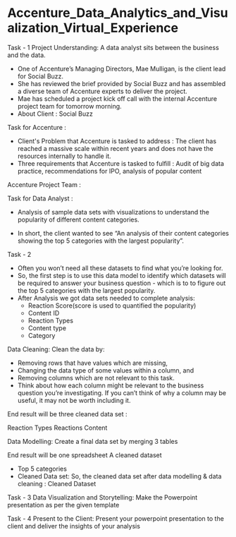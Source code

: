 # Accenture_Data_Analytics_and_Visualization_Virtual_Experience
Task - 1
Project Understanding:
A data analyst sits between the business and the data.

* One of Accenture’s Managing Directors, Mae Mulligan, is the client lead for Social Buzz.
* She has reviewed the brief provided by Social Buzz and has assembled a diverse team of Accenture experts to deliver the project.
* Mae has scheduled a project kick off call with the internal Accenture project team for tomorrow morning.
* About Client : Social Buzz
  
Task for Accenture :
* Client's Problem that Accenture is tasked to address : The client has reached a massive scale within recent years and does not have the resources internally to handle it.
* Three requirements that Accenture is tasked to fulfill : Audit of big data practice, recommendations for IPO, analysis of popular content
  
Accenture Project Team :


Task for Data Analyst :
* Analysis of sample data sets with visualizations to understand the popularity of different content categories.

* In short, the client wanted to see “An analysis of their content categories showing the top 5 categories with the largest popularity”.

Task - 2
* Often you won’t need all these datasets to find what you’re looking for.
* So, the first step is to use this data model to identify which datasets will be required to answer your business question - which is to to figure out the top 5 categories with the largest popularity.
* After Analysis we got data sets needed to complete analysis:
  * Reaction Score(score is used to quantified the popularity)
  * Content ID
  * Reaction Types
  * Content type
  * Category
  
Data Cleaning:
Clean the data by:
* Removing rows that have values which are missing,
* Changing the data type of some values within a column, and
* Removing columns which are not relevant to this task.
* Think about how each column might be relevant to the business question you’re investigating. If you can’t think of why a column may be useful, it may not be worth including it.

End result will be three cleaned data set :

Reaction Types
Reactions
Content

Data Modelling:
Create a final data set by merging 3 tables

End result will be one spreadsheet
A cleaned dataset
* Top 5 categories
* Cleaned Data set:
So, the cleaned data set after data modelling & data cleaning : Cleaned Dataset

Task - 3
Data Visualization and Storytelling:
Make the Powerpoint presentation as per the given template


Task - 4
Present to the Client:
Present your powerpoint presentation to the client and deliver the insights of your analysis









